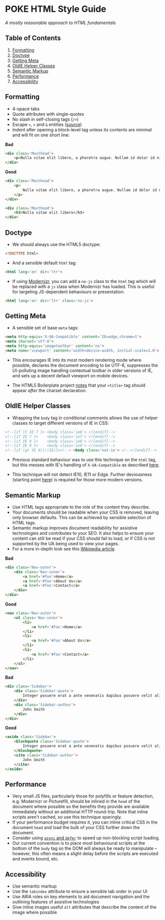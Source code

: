 # POKE HTML Style Guide

*A mostly reasonable approach to HTML fundamentals*


## Table of Contents

1. [Formatting](#formatting)
1. [Doctype](#doctype)
1. [Getting Meta](#going-meta)
1. [OldIE Helper Classes](#oldie-helper-classes)
1. [Semantic Markup](#semantic-markup)
1. [Performance](#performance)
1. [Accessibility](#accessibility)


## Formatting

- 4-space tabs
- Quote attributes with single-quotes
- No slash in self-closing tags (`/>`)
- Escape `<`, `>` and `&` entities ([source](http://stackoverflow.com/a/25612313/258794))
- Indent after opening a block-level tag unless its contents are minimal and will fit on one short line:

**Bad**

```html
<div class='Masthead'>
    <p>Nulla vitae elit libero, a pharetra augue. Nullam id dolor id nibh ultricies vehicula ut id elit. Morbi leo risus, porta ac consectetur ac, vestibulum at eros. Sed posuere consectetur est at lobortis. Morbi leo risus, porta ac consectetur ac, vestibulum at eros. Nullam id dolor id nibh ultricies vehicula ut id elit. Curabitur blandit tempus porttitor.</p>
</div>
```

**Good**

```html
<div class='Masthead'>
    <p>
        Nulla vitae elit libero, a pharetra augue. Nullam id dolor id nibh ultricies vehicula ut id elit. Morbi leo risus, porta ac consectetur ac, vestibulum at eros. Sed posuere consectetur est at lobortis. Morbi leo risus, porta ac consectetur ac, vestibulum at eros. Nullam id dolor id nibh ultricies vehicula ut id elit. Curabitur blandit tempus porttitor.
    </p>
</div>

<div class='Masthead'>
    <h3>Nulla vitae elit libero</h3>
</div>
```


## Doctype

- We should always use the HTML5 doctype:

```html
<!DOCTYPE html>
```

- And a sensible default `html` tag:

```html
<html lang='en' dir='ltr'>
```

- If using [Modernizr](https://modernizr.com/), you can add a `no-js` class to the `html` tag which will be replaced with a `js` class when Modernizr has loaded. This is useful for targeting JS-dependent behaviours or presentation.

```html
<html lang='en' dir='ltr' class='no-js'>
```


## Getting Meta

- A sensible set of base `meta` tags:

```html
<meta http-equiv='X-UA-Compatible' content='IE=edge,chrome=1'>
<meta charset='utf-8'>
<meta http-equiv='imagetoolbar' content='no'>
<meta name='viewport' content='width=device-width, initial-scale=1.0'>
```

- This encourages IE into its most modern rendering mode where possible, declares the document encoding to be UTF-8, suppresses the UI-polluting image handling contextual toolbar in older versions of IE, and sets up a decent default viewport on mobile devices.

- The HTML5 Boilerplate project [notes](https://github.com/h5bp/html5-boilerplate/issues/1187) that your `<title>` tag should appear *after* the charset declaration.


## OldIE Helper Classes

- Wrapping the `body` tag in conditional comments allows the use of helper classes to target different versions of IE in CSS:

```html
<!--[if lt IE 7 ]> <body class='ie6'> <![endif]-->
<!--[if IE 7 ]>    <body class='ie7'> <![endif]-->
<!--[if IE 8 ]>    <body class='ie8'> <![endif]-->
<!--[if IE 9 ]>    <body class='ie9'> <![endif]-->
<!--[if (gt IE 9)|!(IE)]><!--> <body class='not-ie'> <!--<![endif]-->
```

- Previous standard behaviour was to use this technique on the `html` tag, but this messes with IE's handling of `X-UA-Compatible` as described [here](https://github.com/h5bp/html5-boilerplate/issues/1187).

- This technique will not detect IE10, IE11 or Edge. Further deviousness (starting point [here](http://stackoverflow.com/questions/9900311/how-do-i-target-only-internet-explorer-10-for-certain-situations-like-internet-e)) is required for those more modern versions.


## Semantic Markup

- Use HTML tags appropriate to the role of the content they describe.
- Your documents should be readable when your CSS is removed, leaving only browser defaults. This can be achieved by sensible selection of HTML tags.
- Semantic markup improves document readability for assistive technologies and contributes to your SEO. It also helps to ensure your content can still be read if your CSS should fail to load, or if CSS is not supported by the UA being used to view your pages.
- For a more in-depth look see this [Wikipedia article](https://en.wikipedia.org/wiki/Semantic_HTML).

**Bad**

```html
<div class='Nav-outer'>
    <div class='Nav-inner'>
        <a href='#foo'>Home</a>
        <a href='#foo'>About Us</a>
        <a href='#foo'>Contact</a>
    </div>
</div>
```

**Good**

```html
<nav class='Nav-outer'>
    <ul class='Nav-inner'>
        <li>
            <a href='#foo'>Home</a>
        </li>
        <li>
            <a href='#foo'>About Us</a>
        </li>
        <li>
            <a href='#foo'>Contact</a>
        </li>
    </ul>
</nav>
```

**Bad**

```html
<div class='Sidebar'>
    <div class='Sidebar-quote'>
        Integer posuere erat a ante venenatis dapibus posuere velit aliquet.
    </div>
    <div class='Sidebar-author'>
        John Smith
    </div>
</div>
```

**Good**

```html
<aside class='Sidebar'>
    <blockquote class='Sidebar-quote'>
        Integer posuere erat a ante venenatis dapibus posuere velit aliquet.
    </blockquote>
    <cite class='Sidebar-author'>
        John Smith
    </cite>
</aside>
```


## Performance

- Very small JS files, particularly those for polyfills or feature detection, e.g. Modernizr or Picturefill, should be inlined in the `head` of the document where possible so the benefits they provide are available immediately without an additional HTTP round-trip. Note that inline scripts aren't cached, so use this technique sparingly.
- If your performance budget requires it, you can inline critical CSS in the document `head` and load the bulk of your CSS further down the document.
- Consider using [`async` and `defer`](http://www.html5rocks.com/en/tutorials/speed/script-loading/) to speed up non-blocking script loading.
- Our current convention is to place most behavioural scripts at the bottom of the `body` tag so the DOM will always be ready to manipulate – however, this often means a slight delay before the scripts are executed and events bound, etc.


## Accessibility

- Use semantic markup
- Use the `tabindex` attribute to ensure a sensible tab order in your UI
- Use ARIA roles on key elements to aid document navigation and the outlining features of assistive technologies
- Give inline images useful `alt` attributes that describe the content of the image where possible

